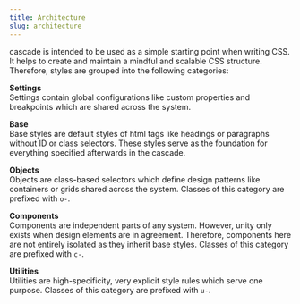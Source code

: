 ```yaml
---
title: Architecture
slug: architecture
---
```


cascade is intended to be used as a simple starting point when writing CSS. It helps to create and maintain a mindful and scalable CSS structure. Therefore, styles are grouped into the following categories:

**Settings**  
Settings contain global configurations like custom properties and breakpoints which are shared across the system.

**Base**  
Base styles are default styles of html tags like headings or paragraphs without ID or class selectors. These styles serve as the foundation for everything specified afterwards in the cascade.

**Objects**  
Objects are class-based selectors which define design patterns like containers or grids shared across the system. Classes of this category are prefixed with `o-`.

**Components**  
Components are independent parts of any system. However, unity only exists when design elements are in agreement. Therefore, components here are not entirely isolated as they inherit base styles. Classes of this category are prefixed with `c-`.

**Utilities**  
Utilities are high-specificity, very explicit style rules which serve one purpose. Classes of this category are prefixed with `u-`.
